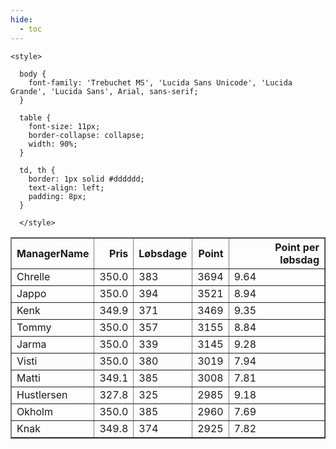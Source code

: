 ```yaml
---
hide:
  - toc
---
```


<!doctype html>
<html lang="en">
  <head>
    <meta charset="UTF-8" />
    <meta name="viewport" content="width=device-width, initial-scale=1.0" />
    <title> C Y K E L V E N N E R </title>

    <style>

      body {
        font-family: 'Trebuchet MS', 'Lucida Sans Unicode', 'Lucida Grande', 'Lucida Sans', Arial, sans-serif;
      }

      table {
        font-size: 11px;
        border-collapse: collapse;
        width: 90%;
      }
      
      td, th {
        border: 1px solid #dddddd;
        text-align: left;
        padding: 8px;
      }
      
      </style>
  </head>
  <body>
  <table border="1" class="dataframe" id="filterabletable">
  <thead>
    <tr style="text-align: right;">
      <th>ManagerName</th>
      <th>Pris</th>
      <th>Løbsdage</th>
      <th>Point</th>
      <th>Point per løbsdag</th>
    </tr>
  </thead>
  <tbody>
    <tr>
      <td>Chrelle</td>
      <td>350.0</td>
      <td>383</td>
      <td>3694</td>
      <td>9.64</td>
    </tr>
    <tr>
      <td>Jappo</td>
      <td>350.0</td>
      <td>394</td>
      <td>3521</td>
      <td>8.94</td>
    </tr>
    <tr>
      <td>Kenk</td>
      <td>349.9</td>
      <td>371</td>
      <td>3469</td>
      <td>9.35</td>
    </tr>
    <tr>
      <td>Tommy</td>
      <td>350.0</td>
      <td>357</td>
      <td>3155</td>
      <td>8.84</td>
    </tr>
    <tr>
      <td>Jarma</td>
      <td>350.0</td>
      <td>339</td>
      <td>3145</td>
      <td>9.28</td>
    </tr>
    <tr>
      <td>Visti</td>
      <td>350.0</td>
      <td>380</td>
      <td>3019</td>
      <td>7.94</td>
    </tr>
    <tr>
      <td>Matti</td>
      <td>349.1</td>
      <td>385</td>
      <td>3008</td>
      <td>7.81</td>
    </tr>
    <tr>
      <td>Hustlersen</td>
      <td>327.8</td>
      <td>325</td>
      <td>2985</td>
      <td>9.18</td>
    </tr>
    <tr>
      <td>Okholm</td>
      <td>350.0</td>
      <td>385</td>
      <td>2960</td>
      <td>7.69</td>
    </tr>
    <tr>
      <td>Knak</td>
      <td>349.8</td>
      <td>374</td>
      <td>2925</td>
      <td>7.82</td>
    </tr>
  </tbody>
</table>
<script src="../js/tablefilter/tablefilter.js"></script>

  <script data-config>
    var tfConfig = {
      base_path: '../js/tablefilter/',
      alternate_rows: true,
      btn_reset: {
          text: 'Nulstil'
      },
      auto_filter: {
        delay: 1100 //milliseconds
      },
 
      loader: true,
      no_results_message: true,  

      // columns data types
      col_types: [
          'string',
          { type: 'formatted-number', decimal: '.', thousands: ',' },
          'number',
          'number',
          { type: 'formatted-number', decimal: '.', thousands: ',' },
      ],

      // Sort extension: in this example the column data types are provided by the
      // 'col_types' property. The sort extension also has a 'types' property
      // defining the columns data type for column sorting. If the 'types'
      // property is not defined, the sorting extension will fallback to
      // the 'col_types' definitions.
      extensions: [{ name: 'sort' }]
  };

  var tf = new TableFilter('filterabletable', tfConfig);
  tf.init();
</script>
    
  </body>
</html>